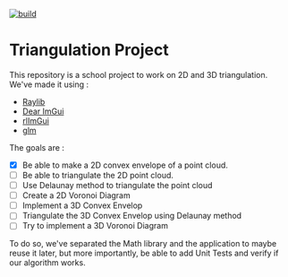 [![build](https://github.com/Sayama3/Triangulation-ESGI/actions/workflows/cmake.yml/badge.svg)](https://github.com/Sayama3/Triangulation-ESGI/actions/workflows/cmake.yml)

# Triangulation Project

This repository is a school project to work on 2D and 3D triangulation.
We've made it using :

- [Raylib](https://www.raylib.com/)
- [Dear ImGui](https://github.com/ocornut/imgui)
- [rlImGui](https://github.com/raylib-extras/rlImGui)
- [glm](https://github.com/g-truc/glm)

The goals are :
- [X] Be able to make a 2D convex envelope of a point cloud.
- [ ] Be able to triangulate the 2D point cloud.
- [ ] Use Delaunay method to triangulate the point cloud
- [ ] Create a 2D Voronoi Diagram
- [ ] Implement a 3D Convex Envelop
- [ ] Triangulate the 3D Convex Envelop using Delaunay method
- [ ] Try to implement a 3D Voronoi Diagram

To do so, we've separated the Math library and the application to maybe reuse it later, 
but more importantly, be able to add Unit Tests and verify if our algorithm works.